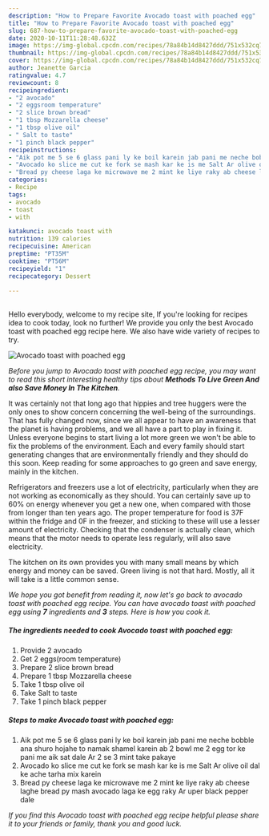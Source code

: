 ```yaml
---
description: "How to Prepare Favorite Avocado toast with poached egg"
title: "How to Prepare Favorite Avocado toast with poached egg"
slug: 687-how-to-prepare-favorite-avocado-toast-with-poached-egg
date: 2020-10-11T11:28:48.632Z
image: https://img-global.cpcdn.com/recipes/78a84b14d8427ddd/751x532cq70/avocado-toast-with-poached-egg-recipe-main-photo.jpg
thumbnail: https://img-global.cpcdn.com/recipes/78a84b14d8427ddd/751x532cq70/avocado-toast-with-poached-egg-recipe-main-photo.jpg
cover: https://img-global.cpcdn.com/recipes/78a84b14d8427ddd/751x532cq70/avocado-toast-with-poached-egg-recipe-main-photo.jpg
author: Jeanette Garcia
ratingvalue: 4.7
reviewcount: 8
recipeingredient:
- "2 avocado"
- "2 eggsroom temperature"
- "2 slice brown bread"
- "1 tbsp Mozzarella cheese"
- "1 tbsp olive oil"
- " Salt to taste"
- "1 pinch black pepper"
recipeinstructions:
- "Aik pot me 5 se 6 glass pani ly ke boil karein jab pani me neche bobble ana shuro hojahe to namak shamel karein ab 2 bowl me 2 egg tor ke pani me aik sat dale Ar 2 se 3 mint take pakaye"
- "Avocado ko slice me cut ke fork se mash kar ke is me Salt Ar olive oil dal ke ache tarha mix karein"
- "Bread py cheese laga ke microwave me 2 mint ke liye raky ab cheese laghe bread py mash avocado laga ke egg raky Ar uper black pepper dale"
categories:
- Recipe
tags:
- avocado
- toast
- with

katakunci: avocado toast with 
nutrition: 139 calories
recipecuisine: American
preptime: "PT35M"
cooktime: "PT56M"
recipeyield: "1"
recipecategory: Dessert

---
```

<br>
Hello everybody, welcome to my recipe site, If you're looking for recipes idea to cook today, look no further! We provide you only the best Avocado toast with poached egg recipe here. We also have wide variety of recipes to try.
<br>


![Avocado toast with poached egg](https://img-global.cpcdn.com/recipes/78a84b14d8427ddd/751x532cq70/avocado-toast-with-poached-egg-recipe-main-photo.jpg)

<i>Before you jump to Avocado toast with poached egg recipe, you may want to read this short interesting healthy tips about 
<strong>Methods To Live Green And also Save Money In The Kitchen</strong>.</i>
</br>

It was certainly not that long ago that hippies and tree huggers were the only ones to show concern concerning the well-being of the surroundings. That has fully changed now, since we all appear to have an awareness that the planet is having problems, and we all have a part to play in fixing it. Unless everyone begins to start living a lot more green we won't be able to fix the problems of the environment. Each and every family should start generating changes that are environmentally friendly and they should do this soon. Keep reading for some approaches to go green and save energy, mainly in the kitchen.

Refrigerators and freezers use a lot of electricity, particularly when they are not working as economically as they should. You can certainly save up to 60% on energy whenever you get a new one, when compared with those from longer than ten years ago. The proper temperature for food is 37F within the fridge and 0F in the freezer, and sticking to these will use a lesser amount of electricity. Checking that the condenser is actually clean, which means that the motor needs to operate less regularly, will also save electricity.

The kitchen on its own provides you with many small means by which energy and money can be saved. Green living is not that hard. Mostly, all it will take is a little common sense.


<i>We hope you got benefit from reading it, now let's go back to avocado toast with poached egg recipe. You can have avocado toast with poached egg using <strong>7</strong> ingredients and <strong>3</strong> steps. Here is how you cook it.
</i>

##### The ingredients needed to cook Avocado toast with poached egg:

1. Provide 2 avocado
1. Get 2 eggs(room temperature)
1. Prepare 2 slice brown bread
1. Prepare 1 tbsp Mozzarella cheese
1. Take 1 tbsp olive oil
1. Take  Salt to taste
1. Take 1 pinch black pepper


##### Steps to make Avocado toast with poached egg:

1. Aik pot me 5 se 6 glass pani ly ke boil karein jab pani me neche bobble ana shuro hojahe to namak shamel karein ab 2 bowl me 2 egg tor ke pani me aik sat dale Ar 2 se 3 mint take pakaye
1. Avocado ko slice me cut ke fork se mash kar ke is me Salt Ar olive oil dal ke ache tarha mix karein
1. Bread py cheese laga ke microwave me 2 mint ke liye raky ab cheese laghe bread py mash avocado laga ke egg raky Ar uper black pepper dale


<i>If you find this Avocado toast with poached egg recipe helpful please share it to your friends or family, thank you and good luck.</i>
